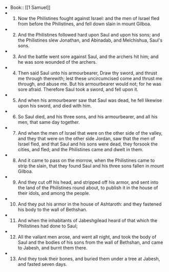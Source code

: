- Book:: [[1 Samuel]]
- 1. Now the Philistines fought against Israel: and the men of Israel fled from before the Philistines, and fell down slain in mount Gilboa.
- 2. And the Philistines followed hard upon Saul and upon his sons; and the Philistines slew Jonathan, and Abinadab, and Melchishua, Saul's sons.
- 3. And the battle went sore against Saul, and the archers hit him; and he was sore wounded of the archers.
- 4. Then said Saul unto his armourbearer, Draw thy sword, and thrust me through therewith; lest these uncircumcised come and thrust me through, and abuse me. But his armourbearer would not; for he was sore afraid. Therefore Saul took a sword, and fell upon it.
- 5. And when his armourbearer saw that Saul was dead, he fell likewise upon his sword, and died with him.
- 6. So Saul died, and his three sons, and his armourbearer, and all his men, that same day together.
- 7. And when the men of Israel that were on the other side of the valley, and they that were on the other side Jordan, saw that the men of Israel fled, and that Saul and his sons were dead, they forsook the cities, and fled; and the Philistines came and dwelt in them.
- 8. And it came to pass on the morrow, when the Philistines came to strip the slain, that they found Saul and his three sons fallen in mount Gilboa.
- 9. And they cut off his head, and stripped off his armor, and sent into the land of the Philistines round about, to publish it in the house of their idols, and among the people.
- 10. And they put his armor in the house of Ashtaroth: and they fastened his body to the wall of Bethshan.
- 11. And when the inhabitants of Jabeshgilead heard of that which the Philistines had done to Saul;
- 12. All the valiant men arose, and went all night, and took the body of Saul and the bodies of his sons from the wall of Bethshan, and came to Jabesh, and burnt them there.
- 13. And they took their bones, and buried them under a tree at Jabesh, and fasted seven days.
